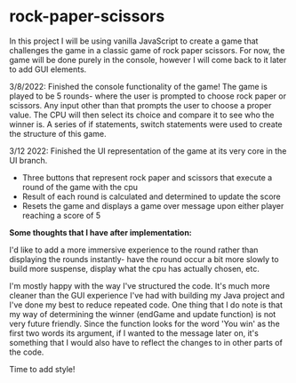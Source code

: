 # rock-paper-scissors
<p>In this project I will be using vanilla JavaScript to create a game that challenges the game in a classic game of rock paper scissors. For now, the game will be done purely in the console, however I will come back to it later to add GUI elements.</p>

<p>3/8/2022: Finished the console functionality of the game! The game is played to be 5 rounds- where the user is prompted to choose rock paper or scissors. Any input other than that prompts the user to choose a proper value. The CPU will then select its choice and compare it to see who the winner is. A series of if statements, switch statements were used to create the structure of this game.</p>

<div>
  <p>3/12 2022: Finished the UI representation of the game at its very core in the UI branch.</p>
  <ul>
    <li>Three buttons that represent rock paper and scissors that execute a round of the game with the cpu</li>
    <li>Result of each round is calculated and determined to update the score</li>
    <li>Resets the game and displays a game over message upon either player reaching a score of 5</li>
  </ul>

  <strong>Some thoughts that I have after implementation:</strong>
  <p>I'd like to add a more immersive experience to the round rather than displaying the rounds instantly- have the round occur a bit more
  slowly to build more suspense, display what the cpu has actually chosen, etc.</p>
  <p>I'm mostly happy with the way I've structured the code. It's much more cleaner than the GUI experience I've had with building my Java project
  and I've done my best to reduce repeated code. One thing that I do note is that my way of determining the winner (endGame and update function) is not very future friendly. Since the function looks for the word 'You win' as the first two words its argument, if I wanted to the message later on, it's something that I would also have to reflect the changes to in other parts of the code.</p>
  <p>Time to add style!</p>
</div>
